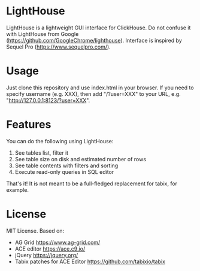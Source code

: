 # LightHouse
LightHouse is a lightweight GUI interface for ClickHouse. Do not confuse it with LightHouse from Google (https://github.com/GoogleChrome/lighthouse). Interface is inspired by Sequel Pro (https://www.sequelpro.com/).

# Usage
Just clone this repository and use index.html in your browser.
If you need to specify username (e.g. XXX), then add "/?user=XXX" to your URL, e.g. "http://127.0.0.1:8123/?user=XXX".

# Features
You can do the following using LightHouse:

1. See tables list, filter it
2. See table size on disk and estimated number of rows
3. See table contents with filters and sorting
4. Execute read-only queries in SQL editor

That's it! It is not meant to be a full-fledged replacement for tabix, for example.

# License

MIT License.
Based on:

- AG Grid https://www.ag-grid.com/
- ACE editor https://ace.c9.io/
- jQuery https://jquery.org/
- Tabix patches for ACE Editor https://github.com/tabixio/tabix
